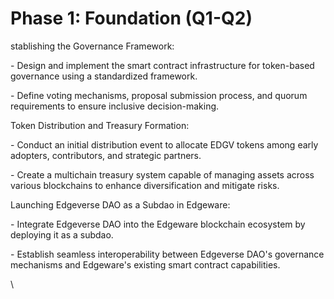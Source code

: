 # Phase 1: Foundation (Q1-Q2)

stablishing the Governance Framework:

\- Design and implement the smart contract infrastructure for token-based governance using a standardized framework.

\- Define voting mechanisms, proposal submission process, and quorum requirements to ensure inclusive decision-making.

Token Distribution and Treasury Formation:

\- Conduct an initial distribution event to allocate EDGV tokens among early adopters, contributors, and strategic partners.

\- Create a multichain treasury system capable of managing assets across various blockchains to enhance diversification and mitigate risks.

Launching Edgeverse DAO as a Subdao in Edgeware:

\- Integrate Edgeverse DAO into the Edgeware blockchain ecosystem by deploying it as a subdao.

\- Establish seamless interoperability between Edgeverse DAO's governance mechanisms and Edgeware's existing smart contract capabilities.

\
